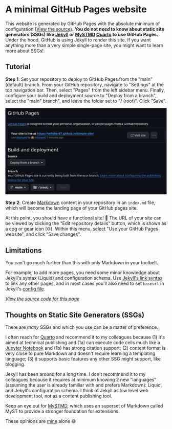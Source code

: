 # A minimal GitHub Pages website

This website is generated by GitHub Pages with the absolute minimum of configuration ([View the source](https://github.com/mfisher87/simple-site)).
**You do not _need_ to know about static site generators (SSGs) like [Jekyll](https://jekyllrb.com/) or [MySTMD](https://mystmd.org) [Quarto](https://quarto.org) to use GitHub Pages.**
Under the hood, GitHub is using Jekyll to render this site.
If you want anything more than a very simple single-page site, you might want to learn more about SSGs!


## Tutorial

**Step 1**:
Set your repository to deploy to GitHub Pages from the "main" (default) branch.
From your GitHub repository, navigate to "Settings" at the top navigation bar.
Then, select "Pages" from the left sidebar menu.
Finally, configure your build and deployment source to "Deploy from a branch", select
the "main" branch", and leave the folder set to "/ (root)".
Click "Save".

![Deploy from the "main" branch's root (`/`) directory](/github-pages-deploy-from-main.png)


**Step 2**:
Create [Markdown](https://www.markdownguide.org/) content in your repository in an
`index.md` file, which will become the landing page of your GitHub pages site.

At this point, you should have a functional site! :tada:
The URL of your site can be viewed by clicking the "Edit repository details" button,
which is shown as a cog or gear icon (:gear:).
Within this menu, select "Use your GitHub Pages website", and click "Save changes".


## Limitations

You can't go much further than this with only Markdown in your toolbelt.

For example, to add more pages, you need some minor knowledge about Jekyll's syntax (Liquid) and configuration schema.
Use [Jekyll's link syntax](https://jekyllrb.com/docs/liquid/tags/#link) to link any other pages,
and in most cases you'll also need to set `baseurl` in Jekyll's [config file](https://jekyllrb.com/docs/configuration/options/#build-command-options).

[_View the source code for this page_](https://github.com/mfisher87/simple-site/blob/main/index.md?plain=1)


## Thoughts on Static Site Generators (SSGs)

There are _many_ SSGs and which you use can be a matter of preference.

I often reach for [Quarto](https://quarto.org) and recommend it to my colleagues because
(1) it's aimed at technical publishing and (1a) can execute code cells much like a
[Jupyter Notebook](https://jupyter.org/) and (1b) has strong citation support; (2)
content format is very close to pure Markdown and doesn't require learning a templating
language; (3) it supports basic features any other SSG might support, like blogging.

Jekyll has been around for a long time. I don't recommend it to my colleagues because it
requires at minimum knowing 2 new "languages" (assuming the user is already familiar
with and prefers Markdown): Liquid, and Jekyll's configuration schema. I think of Jekyll
as low level web development tool, not as a content publishing tool.

Keep an eye out for [MySTMD](https://mystmd.org/), which uses an superset of Markdown
called MyST to provide a stronger foundation for extensions.

These opinions are [mine](https://mfisher87.github.io) alone :smile:

